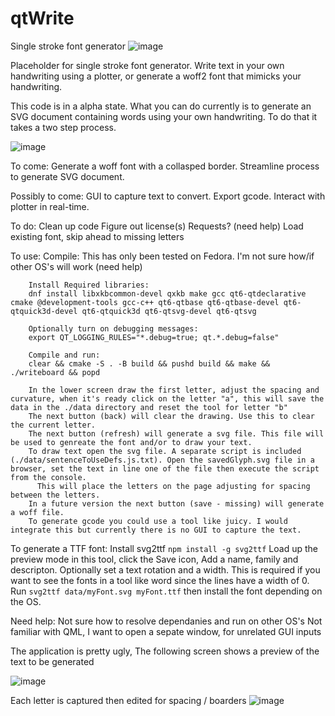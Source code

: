 # qtWrite
Single stroke font generator
![image](https://github.com/asdf23/qtWrite/assets/4165735/1320c4b3-29e8-4851-9ed5-810d3c72feb4)


Placeholder for single stroke font generator.
Write text in your own handwriting using a plotter, or generate a woff2 font that mimicks your handwriting.

This code is in a alpha state. What you can do currently is to generate an SVG document containing words using your own handwriting. To do that it takes a two step process.

![image](https://github.com/asdf23/qtWrite/assets/4165735/9c530076-cba7-4c77-a5c6-903a12780701)


To come:
Generate a woff font with a collasped border. 
Streamline process to generate SVG document.

Possibly to come:
GUI to capture text to convert.
Export gcode.
Interact with plotter in real-time.

To do:
Clean up code
Figure out license(s)
Requests? (need help)
Load existing font, skip ahead to missing letters

To use:
	Compile:
		This has only been tested on Fedora. I'm not sure how/if other OS's will work (need help)
		
		Install Required libraries:
		dnf install libxkbcommon-devel qxkb make gcc qt6-qtdeclarative cmake @development-tools gcc-c++ qt6-qtbase qt6-qtbase-devel qt6-qtquick3d-devel qt6-qtquick3d qt6-qtsvg-devel qt6-qtsvg
		
		Optionally turn on debugging messages:
		export QT_LOGGING_RULES="*.debug=true; qt.*.debug=false"
		
		Compile and run:
		clear && cmake -S . -B build && pushd build && make && ./writeboard && popd
		
		In the lower screen draw the first letter, adjust the spacing and curvature, when it's ready click on the letter "a", this will save the data in the ./data directory and reset the tool for letter "b"
		The next button (back) will clear the drawing. Use this to clear the current letter.
		The next button (refresh) will generate a svg file. This file will be used to genreate the font and/or to draw your text.
		To draw text open the svg file. A separate script is included (./data/sentenceToUseDefs.js.txt). Open the savedGlyph.svg file in a browser, set the text in line one of the file then execute the script from the console. 
  		  This will place the letters on the page adjusting for spacing between the letters.
		In a future version the next button (save - missing) will generate a woff file.
		To generate gcode you could use a tool like juicy. I would integrate this but currently there is no GUI to capture the text.
		
To generate a TTF font:
Install svg2ttf `npm install -g svg2ttf`
Load up the preview mode in this tool, click the Save icon, Add a name, family and descripton. Optionally set a text rotation and a width. This is required if you want to see the fonts in a tool like word since the lines have a width of 0. Run `svg2ttf data/myFont.svg myFont.ttf` then install the font depending on the OS.

Need help:
Not sure how to resolve dependanies and run on other OS's
Not familiar with QML, I want to open a sepate window, for unrelated GUI inputs

The application is pretty ugly, The following screen shows a preview of the text to be generated

![image](https://github.com/asdf23/qtWrite/assets/4165735/0a34775a-3fff-42be-9c08-fc2b86920a83)

Each letter is captured then edited for spacing / boarders
![image](https://github.com/asdf23/qtWrite/assets/4165735/2014b5cd-911c-4e3d-9e69-3a52e8ccc352)
